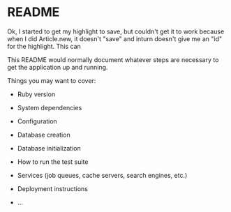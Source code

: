 # README

Ok, I started to get my highlight to save, but couldn't get it to work because when I did Article.new, it doesn't "save" and inturn doesn't give me an "id" for the highlight. This can 


This README would normally document whatever steps are necessary to get the
application up and running.

Things you may want to cover:

* Ruby version

* System dependencies

* Configuration

* Database creation

* Database initialization

* How to run the test suite

* Services (job queues, cache servers, search engines, etc.)

* Deployment instructions

* ...

